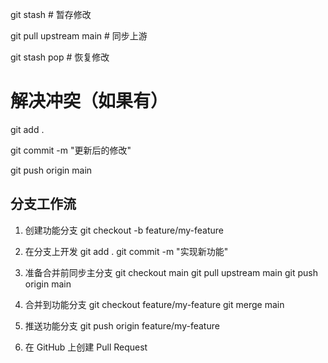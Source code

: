 git stash                # 暂存修改

git pull upstream main   # 同步上游

git stash pop           # 恢复修改

# 解决冲突（如果有）

git add .

git commit -m "更新后的修改"

git push origin main



## 分支工作流

1. 创建功能分支
git checkout -b feature/my-feature

2. 在分支上开发
git add .
git commit -m "实现新功能"

3. 准备合并前同步主分支
git checkout main
git pull upstream main
git push origin main

4. 合并到功能分支
git checkout feature/my-feature
git merge main

5. 推送功能分支
git push origin feature/my-feature

6. 在 GitHub 上创建 Pull Request
